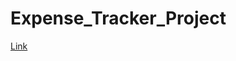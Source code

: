 # Expense_Tracker_Project

[Link](https://the-digitalacademy.github.io/Mapaseka_expense-tracker-1/)
